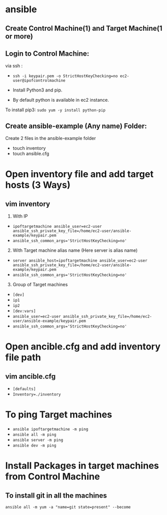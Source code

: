 # ansible
## Create Control Machine(1) and Target Machine(1 or more)

## Login to Control Machine:
via ssh :
* `ssh -i keypair.pem -o StrictHostKeyChecking=no ec2-user@ipofcontrolmachine`

* Install Python3 and pip.
* By default python is available in ec2 instance.

To install pip3:
`sudo yum -y install python-pip`

## Create ansible-example (Any name) Folder:
Create 2 files in the ansible-example folder
* touch inventory
* touch ansible.cfg


# Open inventory file and add target hosts (3 Ways)
## vim inventory
 1) With IP
  * `ipoftargetmachine ansible_user=ec2-user ansible_ssh_private_key_file=/home/ec2-user/ansible-example/keypair.pem`
  * `ansible_ssh_common_args='StrictHostKeyChecking=no'`
    
2) With Target machine alias name (Here server is alias name)
* `server ansible_host=ipoftargetmachine ansible_user=ec2-user ansible_ssh_private_key_file=/home/ec2-user/ansible-example/keypair.pem`
* `ansible_ssh_common_args='StrictHostKeyChecking=no'`

3) Group of Target machines
* `[dev]`
* `ip1`
* `ip2`
* `[dev:vars]`
* `ansible_user=ec2-user ansible_ssh_private_key_file=/home/ec2-user/ansible-example/keypair.pem`
* `ansible_ssh_common_args='StrictHostKeyChecking=no'`


# Open ancible.cfg and add inventory file path
## vim ancible.cfg

* `[defaults]`
* `Inventory=./inventory`

# To ping Target machines

* `ansible ipoftargetmachine -m ping`
* `ansible all -m ping`
* `ansible server -m ping`
* `ansible dev -m ping`


# Install Packages in target machines from Control Machine 
## To install git in all the machines

`ansible all -m yum -a "name=git state=present" --become`







